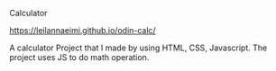 Calculator

https://leilannaeimi.github.io/odin-calc/

A calculator Project that I made by using HTML, CSS, Javascript.
The project uses JS to do math operation.
